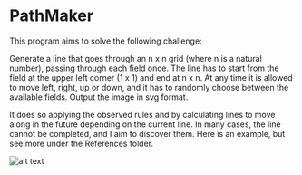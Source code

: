 # PathMaker

This program aims to solve the following challenge:

Generate a line that goes through an n x n grid (where n is a natural number), passing through each field once. The line has to start from the field at the upper left corner (1 x 1) and end at n x n. At any time it is allowed to move left, right, up or down, and it has to randomly choose between the available fields.
Output the image in svg format.
 
It does so applying the observed rules and by calculating lines to move along in the future depending on the current line. In many cases, the line cannot be completed, and I aim to discover them.
Here is an example, but see more under the References folder.

![alt text](https://github.com/fodorbalint/PathMaker/blob/main/References/0701_1.svg)